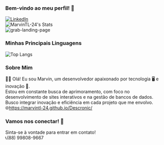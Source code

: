 ### Bem-vindo ao meu perfil! 👋


[![LinkedIn](https://img.shields.io/badge/LinkedIn-0077B5?style=for-the-badge&logo=linkedin&logoColor=white)](https://www.linkedin.com/in/MarvinTL24)
<br>
![MarvinTL-24's Stats](https://github-readme-stats.vercel.app/api?username=MarvinTL-24&show_icons=true&theme=tokyonight)
<br>
![grab-landing-page](https://github.com/MarvinTL-24/Perfil/blob/main/rebrnd-coding.gif)
<br>
### Minhas Principais Linguagens
![Top Langs](https://github-readme-stats.vercel.app/api/top-langs/?username=MarvinTL-24&exclude_repo=github-readme-stats,anuraghazra.github.io)
<br>
### Sobre Mim
👨‍💻  Olá! Eu sou Marvin, um desenvolvedor apaixonado por tecnologia 🖥️ e inovação 🚀.<br>
    Estou em constante busca de aprimoramento, com foco no desenvolvimento de sites interativos e na gestão de bancos de dados.<br>
    Busco integrar inovação e eficiência em cada projeto que me envolvo.<br>
🌐https://marvintl-24.github.io/Descronic/
<br>
### Vamos nos conectar! 🤝
Sinta-se à vontade para entrar em contato!
<br>
📞(88) 99808-9667
